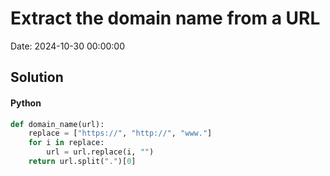 # Extract the domain name from a URL

Date: 2024-10-30 00:00:00

## Solution

#### Python
```python
def domain_name(url):
    replace = ["https://", "http://", "www."]
    for i in replace:
        url = url.replace(i, "")
    return url.split(".")[0]
 ```